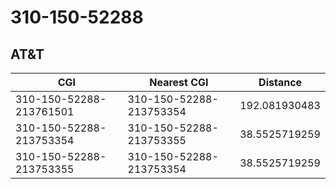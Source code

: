 # 310-150-52288
## AT&T


| CGI | Nearest CGI | Distance |
|-----|-------------|----------|
| 310-150-52288-213761501 | 310-150-52288-213753354 | 192.081930483 |
| 310-150-52288-213753354 | 310-150-52288-213753355 | 38.5525719259 |
| 310-150-52288-213753355 | 310-150-52288-213753354 | 38.5525719259 |
